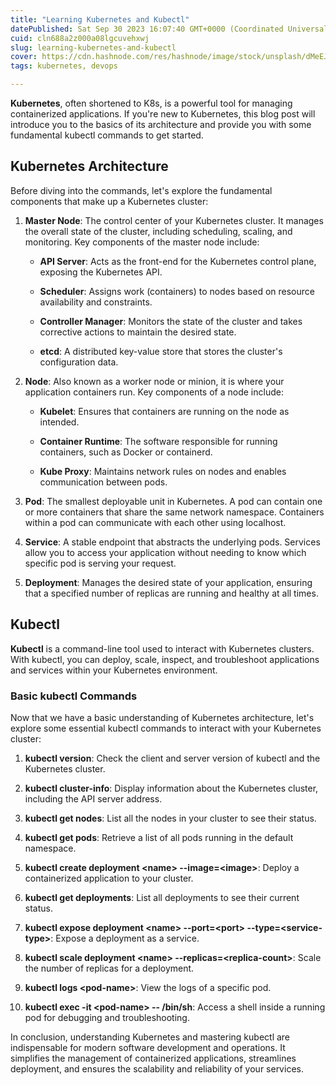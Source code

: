 ```yaml
---
title: "Learning Kubernetes and Kubectl"
datePublished: Sat Sep 30 2023 16:07:40 GMT+0000 (Coordinated Universal Time)
cuid: cln688a2z000a08lgcuvehxwj
slug: learning-kubernetes-and-kubectl
cover: https://cdn.hashnode.com/res/hashnode/image/stock/unsplash/dMeEJRE18VI/upload/c674bfa9bbd60ebf1c3eb8efe21aa6de.jpeg
tags: kubernetes, devops

---
```


**Kubernetes**, often shortened to K8s, is a powerful tool for managing containerized applications. If you're new to Kubernetes, this blog post will introduce you to the basics of its architecture and provide you with some fundamental kubectl commands to get started.

## Kubernetes Architecture

Before diving into the commands, let's explore the fundamental components that make up a Kubernetes cluster:

1. **Master Node**: The control center of your Kubernetes cluster. It manages the overall state of the cluster, including scheduling, scaling, and monitoring. Key components of the master node include:
    
    * **API Server**: Acts as the front-end for the Kubernetes control plane, exposing the Kubernetes API.
        
    * **Scheduler**: Assigns work (containers) to nodes based on resource availability and constraints.
        
    * **Controller Manager**: Monitors the state of the cluster and takes corrective actions to maintain the desired state.
        
    * **etcd**: A distributed key-value store that stores the cluster's configuration data.
        
2. **Node**: Also known as a worker node or minion, it is where your application containers run. Key components of a node include:
    
    * **Kubelet**: Ensures that containers are running on the node as intended.
        
    * **Container Runtime**: The software responsible for running containers, such as Docker or containerd.
        
    * **Kube Proxy**: Maintains network rules on nodes and enables communication between pods.
        
3. **Pod**: The smallest deployable unit in Kubernetes. A pod can contain one or more containers that share the same network namespace. Containers within a pod can communicate with each other using localhost.
    
4. **Service**: A stable endpoint that abstracts the underlying pods. Services allow you to access your application without needing to know which specific pod is serving your request.
    
5. **Deployment**: Manages the desired state of your application, ensuring that a specified number of replicas are running and healthy at all times.
    

## Kubectl

**Kubectl** is a command-line tool used to interact with Kubernetes clusters. With kubectl, you can deploy, scale, inspect, and troubleshoot applications and services within your Kubernetes environment.

### Basic kubectl Commands

Now that we have a basic understanding of Kubernetes architecture, let's explore some essential kubectl commands to interact with your Kubernetes cluster:

1. **kubectl version**: Check the client and server version of kubectl and the Kubernetes cluster.
    
2. **kubectl cluster-info**: Display information about the Kubernetes cluster, including the API server address.
    
3. **kubectl get nodes**: List all the nodes in your cluster to see their status.
    
4. **kubectl get pods**: Retrieve a list of all pods running in the default namespace.
    
5. **kubectl create deployment &lt;name&gt; --image=&lt;image&gt;**: Deploy a containerized application to your cluster.
    
6. **kubectl get deployments**: List all deployments to see their current status.
    
7. **kubectl expose deployment &lt;name&gt; --port=&lt;port&gt; --type=&lt;service-type&gt;**: Expose a deployment as a service.
    
8. **kubectl scale deployment &lt;name&gt; --replicas=&lt;replica-count&gt;**: Scale the number of replicas for a deployment.
    
9. **kubectl logs &lt;pod-name&gt;**: View the logs of a specific pod.
    
10. **kubectl exec -it &lt;pod-name&gt; -- /bin/sh**: Access a shell inside a running pod for debugging and troubleshooting.
    

In conclusion, understanding Kubernetes and mastering kubectl are indispensable for modern software development and operations. It simplifies the management of containerized applications, streamlines deployment, and ensures the scalability and reliability of your services.